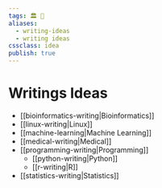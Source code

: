 ```yaml
---
tags: 🏛 📒
aliases: 
  - writing-ideas
  - writing ideas
cssclass: idea
publish: true
---
```

# Writings Ideas
- [[bioinformatics-writing|Bioinformatics]]
- [[linux-writing|Linux]]
- [[machine-learning|Machine Learning]]
- [[medical-writing|Medical]]
- [[programming-writing|Programming]]
  - [[python-writing|Python]]
  - [[r-writing|R]]
- [[statistics-writing|Statistics]]
